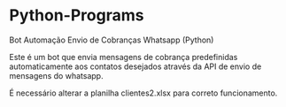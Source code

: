 # Python-Programs
Bot Automação Envio de Cobranças Whatsapp (Python)

Este é um bot que envia mensagens de cobrança predefinidas automaticamente
aos contatos desejados através da API de envio de mensagens do whatsapp.

É necessário alterar a planilha clientes2.xlsx para correto funcionamento.

